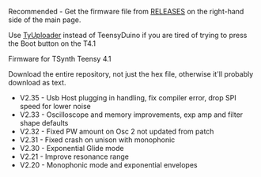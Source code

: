 Recommended - Get the firmware file from [RELEASES](https://github.com/ElectroTechnique/TSynth-Teensy4.1/releases) on the right-hand side of the main page.

Use [TyUploader](https://github.com/Koromix/tytools/releases/tag/v0.9.9) instead of TeensyDuino if you are tired of trying to press the Boot button on the T4.1



Firmware for TSynth Teensy 4.1

Download the entire repository, not just the hex file, otherwise it'll probably download as text.

- V2.35 - Usb Host plugging in handling, fix compiler error, drop SPI speed for lower noise
- V2.33 - Oscilloscope and memory improvements, exp amp and filter shape defaults
- V2.32 - Fixed PW amount on Osc 2 not updated from patch
- V2.31 - Fixed crash on unison with monophonic
- V2.30 - Exponential Glide mode
- V2.21 - Improve resonance range 
- V2.20 - Monophonic mode and exponential envelopes
